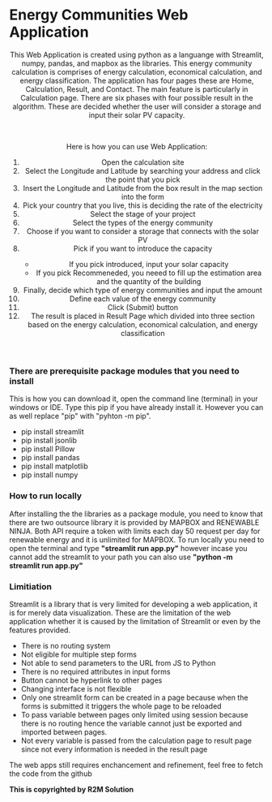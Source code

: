# Energy Communities Web Application


<header>
<p>This Web Application is created using python as a languange with Streamlit, numpy, pandas, and mapbox as the libraries. This energy community calculation is comprises of energy calculation, economical calculation, and energy classification. The application has four pages these are Home, Calculation, Result, and Contact. The main feature is particularly in Calculation page. There are six phases with four possible result in the algorithm. These are decided whether the user will consider a storage and input their solar PV capacity.</p>
</br>
<p>Here is how you can use Web Application:</p>
<ol>
<li>Open the calculation site</li>
<li>Select the Longitude and Latitude by searching your address and click the point that you pick</li>
<li>Insert the Longitude and Latitude from the box result in the map section into the form</li>
<li>Pick your country that you live, this is deciding the rate of the electricity</li>
<li>Select the stage of your project</li>
<li>Select the types of the energy community</li>
<li>Choose if you want to consider a storage that connects with the solar PV</li>
<li>Pick if you want to introduce the capacity</li>
<ul>
<li>If you pick introduced, input your solar capacity</li>
<li>If you pick Recommeneded, you neeed to fill up the estimation area and the quantity of the building</li>
</ul>
<li>Finally, decide which type of energy communities and input the amount</li>
<li>Define each value of the energy community</li>
<li>Click (Submit) button</li>
<li>The result is placed in Result Page which divided into three section based on the energy calculation, economical calculation, and energy classification</li>
</ol>
</header>

<nav>
<h3>There are prerequisite package modules that you need to install</h3>
<p>This is how you can download it, open the command line (terminal) in your windows or IDE. Type this pip if you have already install it. However you can as well replace "pip" with "pyhton -m pip".</p>
<ul>
<li>pip install streamlit</li>
<li>pip install jsonlib</li>
<li>pip install Pillow</li>
<li>pip install pandas</li>
<li>pip install matplotlib</li>
<li>pip install numpy</li>
</ul>

   <h3>How to run locally</h3>
<p>After installing the the libraries as a package module, you need to know that there are two outsource library it is provided by MAPBOX and RENEWABLE NINJA. Both API require a token with limits each day 50 request per day for renewable energy and it is unlimited for MAPBOX. To run locally you need to open the terminal and type <span><b>"streamlit run app.py"</b></span> however incase you cannot add the streamlit to your path you can also use <span><b>"python -m streamlit run app.py"</b></span></p>

 <h3>Limitiation</h3>
<p>Streamlit is a library that is very limited for developing a web application, it is for merely data visualization. These are the limitation of the web application whether it is caused by the limitation of Streamlit or even by the features provided.</p>
<ul>
<li>There is no routing system</li>
<li>Not eligible for multiple step forms</li>
<li>Not able to send parameters to the URL from JS to Python</li>
<li>There is no required attributes in input forms</li>
<li>Button cannot be hyperlink to other pages</li>
<li>Changing interface is not flexible</li>
<li>Only one streamlit form can be created in a page because when the forms is submitted it triggers the whole page to be reloaded</li>
<li>To pass variable between pages only limited using session because there is no routing hence the variable cannot just be exported and imported between pages.</li>
<li>Not every variable is passed from the calculation page to result page since not every information is needed in the result page</li>
</ul>

<p>The web apps still requires enchancement and refinement, feel free to fetch the code from the github</p>
</nav>

<footer>
<b>This is copyrighted by R2M Solution</b>
</footer>

